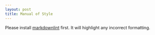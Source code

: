 ```yaml
---
layout: post
title: Manual of Style
---
```


Please install [markdownlint](https://marketplace.visualstudio.com/items?itemName=DavidAnson.vscode-markdownlint) first. It will highlight any incorrect formatting.
